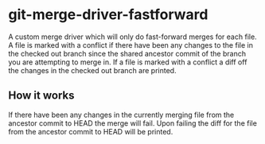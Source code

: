 # git-merge-driver-fastforward
A custom merge driver which will only do fast-forward merges for each file. A file is marked with a conflict if there have been any changes to the file in the checked out branch since the shared ancestor commit of the branch you are attempting to merge in. If a file is marked with a conflict a diff off the changes in the checked out branch are printed.

How it works
------------
If there have been any changes in the currently merging file from the ancestor commit to HEAD the merge will fail. Upon failing the diff for the file from the ancestor commit to HEAD will be printed. 
